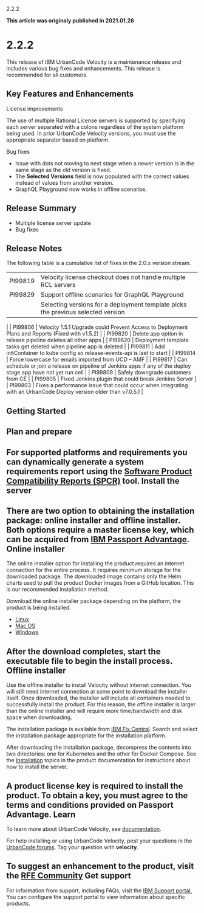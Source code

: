 





2.2.2

**This article was originaly published in 2021.01.26**


2.2.2
=====




This release of IBM UrbanCode Velocity is a maintenance release and includes various bug fixes and enhancements. This release is recommended for all customers.

Key Features and Enhancements
-----------------------------



License improvements

The use of multiple Rational License servers is supported by specifying each server separated with a colons regardless of the system platform being used. In prior UrbanCode Velocity versions, you must use the appropriate separator based on platform. 

Bug fixes
* Issue with dots not moving to next stage when a newer version is in the same stage as the old version is fixed.
* The **Selected Versions** field is now populated with the correct values instead of values from another version.
* GraphQL Playground now works in offline scenarios.


Release Summary
---------------

  
* Multiple license server update
* Bug fixes

Release Notes
-------------

  
The following table is a cumulative list of fixes in the 2.0.x version stream.



|  |  |
| --- | --- |
| PI99819 | Velocity license checkout does not handle multiple RCL servers |
| PI99829 | Support offline scenarios for GraphQL Playground |
|  | Selecting versions for a deployment template picks the previous selected version
 |
| PI99806 | Velocity 1.5.1 Upgrade could Prevent Access to Deployment Plans and Reports (Fixed with v1.5.2) |
| PI99820 | Delete app option in release pipeline deletes all other apps |
| PI99820 | Deployment template tasks get deleted when pipeline app is deleted |
| PI99811 | Add initContainer to kube config so release-events-api is last to start |
| PI99814 | Force lowercase for emails imported from UCD – AMF |
| PI99817 | Can schedule or join a release on pipeline of Jenkins apps if any of the deploy stage app have not yet run cell  |
| PI99809 | Safely downgrade customers from CE |
| PI99805 | Fixed Jenkins plugin that could break Jenkins Server |
| PI99803 | Fixes a performance issue that could occur when integrating with an UrbanCode Deploy version older than v7.0.5.1 |


Getting Started
---------------

  
Plan and prepare
----------------


For supported platforms and requirements you can dynamically
generate a system requirements report using the [Software Product Compatibility Reports (SPCR)](https://www.ibm.com/software/reports/compatibility/clarity/index.html) tool.
Install the server
------------------


There are two option to obtaining the installation package: online installer and offline installer. Both options require a master license key, which can be acquired from [IBM Passport Advantage](https://www.ibm.com/software/passportadvantage/).
Online installer
----------------


The online installer option for installing the product requires an internet connection for the entire process. It requires minimum storage for the downloaded package. The downloaded image contains only the Helm charts used to pull the product Docker images from a GitHub location. This is our recommended installation method.

Download the online installer package depending on the platform, the product is being installed.
* [Linux](https://www.urbancode.com/uc-downloads/Velocity/latest/velocity-ibm-install-latest-linux)
* [Mac OS](https://www.urbancode.com/uc-downloads/Velocity/latest/velocity-ibm-install-latest-macos)
* [Windows](https://www.urbancode.com/uc-downloads/Velocity/latest/velocity-ibm-install-latest-win.exe)


After the download completes, start the executable file to begin the install process.
Offline installer
-----------------


Use the offline installer to install Velocity without internet connection. You will still need internet connection at some point to download the installer itself. Once downloaded, the installer will include all containers needed to successfully install the product. For this reason, the offline installer is larger than the online installer and will require more time/bandwidth and disk space when downloading.

The installation package is available from [IBM Fix Central](https://www-945.ibm.com/support/fixcentral/swg/selectFixes?parent=ibm%7ERational&product=ibm/Rational/IBM+UrbanCode+Velocity&release=All&platform=All&function=all). Search and select the installation package appropriate for the installation platform.

After downloading the installation package, decompress the contents into two directories: one for Kubernetes and the other for Docker Compose. See the [Installation](https://www.ibm.com/support/knowledgecenter/SSCKX6_2.1.x/com.ibm.uvelocity.doc/topics/c_install_se_roadmap.html) topics in the product documentation for instructions about how to install the server.

A product license key is required to install the product. To obtain a key, you must agree to the terms and conditions provided on Passport Advantage.
Learn
-----


To learn more about UrbanCode Velocity, see [documentation](https://www.ibm.com/support/knowledgecenter/SSCKX6).

For help installing or using UrbanCode Velocity, post your questions in the [UrbanCode forums](https://community.ibm.com/community/user/middleware/communities/community-home?CommunityKey=9adfe6b6-2e23-4895-8b27-38b93b5e152c). Tag your question with **velocity**.

To suggest an enhancement to the product, visit the [RFE Community](https://www.ibm.com/developerworks/rfe/)
Get support
-----------


For information from support, including FAQs, visit the [IBM Support portal.](https://www.ibm.com/support/home) You can configure the support portal to view information about specific products.




